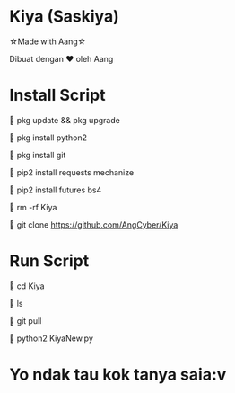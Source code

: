 # Kiya (Saskiya)
☆Made with Aang☆

Dibuat dengan ♥️ oleh Aang

# Install Script 
📎 pkg update && pkg upgrade

📎 pkg install python2

📎 pkg install git

📎 pip2 install requests mechanize

📎 pip2 install futures bs4

📎 rm -rf Kiya

📎 git clone https://github.com/AngCyber/Kiya

# Run Script
📎 cd Kiya

📎 ls

📎 git pull

📎 python2 KiyaNew.py

# Yo ndak tau kok tanya saia:v
